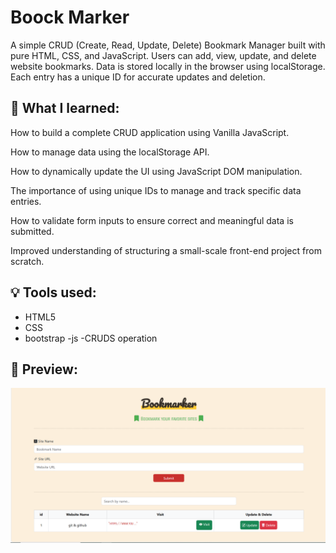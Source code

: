 # Boock Marker

A simple CRUD (Create, Read, Update, Delete) Bookmark Manager built with pure HTML, CSS, and JavaScript.
Users can add, view, update, and delete website bookmarks. Data is stored locally in the browser using localStorage. Each entry has a unique ID for accurate updates and deletion.

## 🎯 What I learned:

How to build a complete CRUD application using Vanilla JavaScript.

How to manage data using the localStorage API.

How to dynamically update the UI using JavaScript DOM manipulation.

The importance of using unique IDs to manage and track specific data entries.

How to validate form inputs to ensure correct and meaningful data is submitted.

Improved understanding of structuring a small-scale front-end project from scratch.

## 💡 Tools used:

- HTML5
- CSS
- bootstrap
  -js
  -CRUDS operation

## 📸 Preview:

![Project Screenshot](images/Screenshot%202025-06-09%20013121.png)
